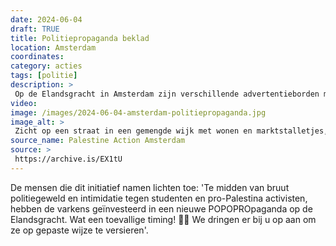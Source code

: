 ```yaml
---
date: 2024-06-04
draft: TRUE
title: Politiepropaganda beklad
location: Amsterdam
coordinates: 
category: acties
tags: [politie]
description: > 
 Op de Elandsgracht in Amsterdam zijn verschillende advertentieborden met daarop politiepropaganda met rode verf beklad.
video: 
image: /images/2024-06-04-amsterdam-politiepropaganda.jpg
image_alt: > 
 Zicht op een straat in een gemengde wijk met wonen en marktstalletjes, met auto's en bomen, op een grauwe dag. Centraal in beeld staat een rij metershoge advertentieborden, met daarop propaganda voor de politie in de vorm van foto's en bijschrijf. Verschillende borden zijn met rode verf beklad.
source_name: Palestine Action Amsterdam
source: > 
 https://archive.is/EX1tU
---
```

De mensen die dit initiatief namen lichten toe: 'Te midden van bruut politiegeweld en intimidatie tegen studenten en pro-Palestina activisten, hebben de varkens geïnvesteerd in een nieuwe POPOPROpaganda op de Elandsgracht. Wat een toevallige timing! 🤔🤔 We dringen er bij u op aan om ze op gepaste wijze te versieren'.